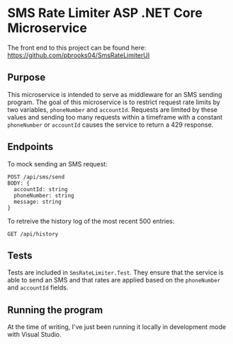 # SMS Rate Limiter ASP .NET Core Microservice

The front end to this project can be found here: https://github.com/pbrooks04/SmsRateLimiterUI

## Purpose

This microservice is intended to serve as middleware for an SMS sending program. The goal of this microservice is to restrict request rate limits by two variables, `phoneNumber` and `accountId`. Requests are limited by these values and sending too many requests within a timeframe with a constant `phoneNumber` or `accountId` causes the service to return a 429 response.

## Endpoints

To mock sending an SMS request:
```
POST /api/sms/send
BODY: {
  accountId: string
  phoneNumber: string
  message: string
}
```

To retreive the history log of the most recent 500 entries:
```
GET /api/history
```

## Tests
Tests are included in `SmsRateLimiter.Test`. They ensure that the service is able to send an SMS and that rates are applied based on the `phoneNumber` and `accountId` fields.

## Running the program
At the time of writing, I've just been running it locally in development mode with Visual Studio.
